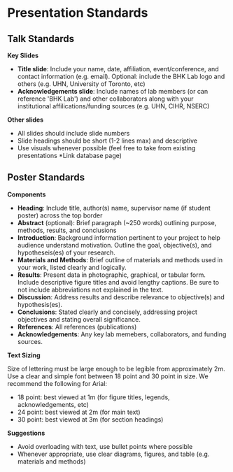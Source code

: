 # Presentation Standards

## Talk Standards

**Key Slides**

- **Title slide**: Include your name, date, affiliation, event/conference, and contact information (e.g. email). Optional: include the BHK Lab logo and others (e.g. UHN, University of Toronto, etc)
- **Acknowledgements slide**: Include names of lab members (or can reference 'BHK Lab') and other collaborators along with your institutional affilications/funding sources (e.g. UHN, CIHR, NSERC)

**Other slides**

- All slides should include slide numbers
- Slide headings should be short (1-2 lines max) and descriptive
- Use visuals whenever possible (feel free to take from existing presentations *Link database page)


## Poster Standards

**Components**

- **Heading**: Include title, author(s) name, supervisor name (if student poster) across the top border
- **Abstract** (optional): Brief paragraph (~250 words) outlining purpose, methods, results, and conclusions
- **Introduction**: Background information pertinent to your project to help audience understand motivation. Outline the goal, objective(s), and hypotheseis(es) of your research.
- **Materials and Methods**: Brief outline of materials and methods used in your work, listed clearly and logically.
- **Results**: Present data in photographic, graphical, or tabular form. Include descriptive figure titles and avoid lengthy captions. Be sure to not include abbreviations not explained in the text. 
- **Discussion**: Address results and describe relevance to objective(s) and hypothesis(es).
- **Conclusions**: Stated clearly and concisely, addressing project objectives and stating overall significance. 
- **References**: All references (publications)
- **Acknowledgements**: Any key lab memebers, collaborators, and funding sources.

**Text Sizing**

Size of lettering must be large enough to be legible from approximately 2m. Use a clear and simple font between 18 point and 30 point in size. We recommend the following for Arial:

- 18 point: best viewed at 1m (for figure titles, legends, acknowledgements, etc)
- 24 point: best viewed at 2m (for main text)
- 30 point: best viewed at 3m (for section headings)

**Suggestions**

- Avoid overloading with text, use bullet points where possible
- Whenever appropriate, use clear diagrams, figures, and table (e.g. materials and methods)